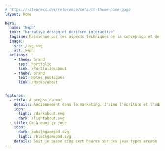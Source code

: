 ```yaml
---
# https://vitepress.dev/reference/default-theme-home-page
layout: home

hero:
  name: "Noph"
  text: "Narrative design et écriture interactive"
  tagline: Passionné par les aspects techniques de la conception et de l'écriture d'expériences interactives
  image:
    src: /svg.svg
    alt: Noph
  actions:
    - theme: brand
      text: Portfolio
      link: /Portfolio/about
    - theme: brand
      text: Notes publiques
      link: /Notes/about


features:
  - title: À propos de moi
    details: Anciennement dans le marketing. J'aime l'écriture et l'adaptation d'une narration à des structures interactives et la glace au chocolat.
    icon: 
      light: /darkabout.svg
      dark: /lightabout.svg
  - title: Ce à quoi je joue
    icon: 
      dark: /whitegamepad.svg
      light: /blackgamepad.svg
    details: Soit je passe cinq cent heures sur des jeux typés arcade (Celeste, Spelunky, Risk of Rain) de façon éparpillée, soit je sacrifie mes nuits pour faire d'une traite (ou presque) des jeux narratifs comme Omori, Citizen Sleeper, ou OneShot. 
---
```



